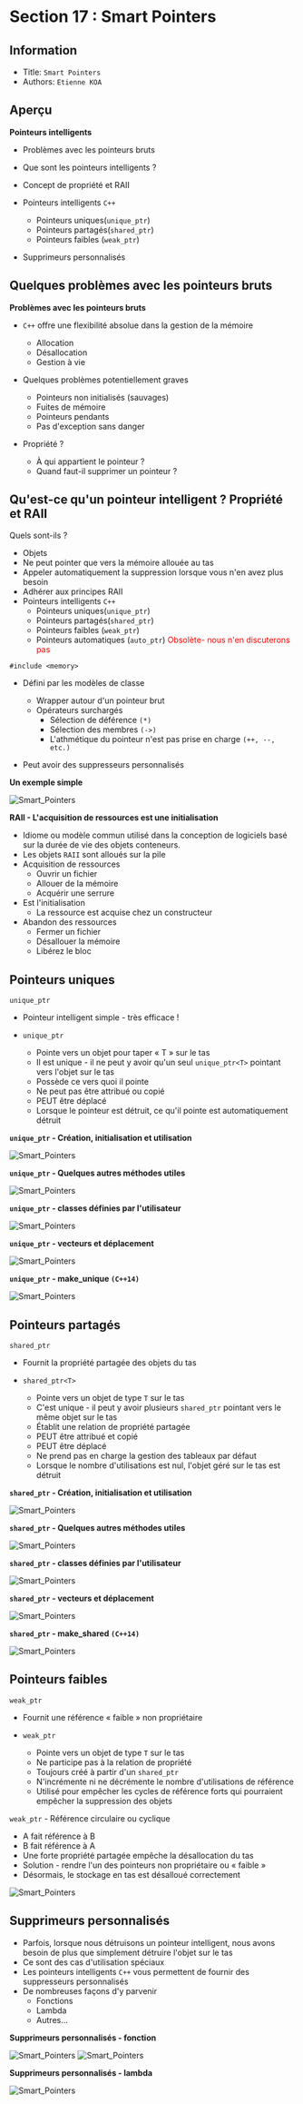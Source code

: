Section 17 : Smart Pointers
===

## Information
- Title:  `Smart Pointers`
- Authors:  `Etienne KOA`

## Aperçu

**Pointeurs intelligents**

+ Problèmes avec les pointeurs bruts
+ Que sont les pointeurs intelligents ?
+ Concept de propriété et RAII
+ Pointeurs intelligents `C++`
   + Pointeurs uniques(`unique_ptr`)
   + Pointeurs partagés(`shared_ptr`)
   + Pointeurs faibles (`weak_ptr`)

+ Supprimeurs personnalisés

## Quelques problèmes avec les pointeurs bruts

**Problèmes avec les pointeurs bruts**

+ `C++` offre une flexibilité absolue dans la gestion de la mémoire
   + Allocation
   + Désallocation
   + Gestion à vie

+ Quelques problèmes potentiellement graves
   + Pointeurs non initialisés (sauvages)
   + Fuites de mémoire
   + Pointeurs pendants
   + Pas d'exception sans danger

+ Propriété ?
   + À qui appartient le pointeur ?
   + Quand faut-il supprimer un pointeur ?

## Qu'est-ce qu'un pointeur intelligent ? Propriété et RAII

Quels sont-ils ?

+ Objets
+ Ne peut pointer que vers la mémoire allouée au tas
+ Appeler automatiquement la suppression lorsque vous n'en avez plus besoin
+ Adhérer aux principes RAII
+ Pointeurs intelligents `C++`
   + Pointeurs uniques(`unique_ptr`)
   + Pointeurs partagés(`shared_ptr`)
   + Pointeurs faibles (`weak_ptr`)
   + Pointeurs automatiques (`auto_ptr`) <span style="color:red">Obsolète<span>- nous n'en discuterons pas

```
#include <memory>
```

+ Défini par les modèles de classe
   + Wrapper autour d'un pointeur brut
   + Opérateurs surchargés
     + Sélection de déférence `(*)`
     + Sélection des membres `(->)`
     + L'athmétique du pointeur n'est pas prise en charge `(++, --, etc.)`

+ Peut avoir des suppresseurs personnalisés

**Un exemple simple**

![Smart_Pointers](images/image19.jpeg)

**RAII - L'acquisition de ressources est une initialisation**

+ Idiome ou modèle commun utilisé dans la conception de logiciels basé sur la durée de vie des objets conteneurs.
+ Les objets `RAII` sont alloués sur la pile
+ Acquisition de ressources
   + Ouvrir un fichier
   + Allouer de la mémoire
   + Acquérir une serrure
+ Est l'initialisation
   + La ressource est acquise chez un constructeur
+ Abandon des ressources
   + Fermer un fichier
   + Désallouer la mémoire
   + Libérez le bloc

## Pointeurs uniques

`unique_ptr`

+ Pointeur intelligent simple - très efficace !

+ `unique_ptr`
   + Pointe vers un objet pour taper « T » sur le tas
   + Il est unique - il ne peut y avoir qu'un seul `unique_ptr<T>` pointant vers l'objet sur le tas
   + Possède ce vers quoi il pointe
   + Ne peut pas être attribué ou copié
   + PEUT être déplacé
   + Lorsque le pointeur est détruit, ce qu'il pointe est automatiquement détruit

**`unique_ptr` - Création, initialisation et utilisation**

![Smart_Pointers](images/image20.jpeg)

**`unique_ptr` - Quelques autres méthodes utiles**

![Smart_Pointers](images/image21.jpeg)

**`unique_ptr` - classes définies par l'utilisateur**

![Smart_Pointers](images/image22.jpeg)

**`unique_ptr` - vecteurs et déplacement**

![Smart_Pointers](images/image23.jpeg)

**`unique_ptr` - make_unique `(C++14)`**

![Smart_Pointers](images/image24.jpeg)

## Pointeurs partagés

`shared_ptr`

+ Fournit la propriété partagée des objets du tas

+ `shared_ptr<T>`
   + Pointe vers un objet de type `T` sur le tas
   + C'est unique - il peut y avoir plusieurs `shared_ptr` pointant vers le même objet sur le tas
   + Établit une relation de propriété partagée
   + PEUT être attribué et copié
   + PEUT être déplacé
   + Ne prend pas en charge la gestion des tableaux par défaut
   + Lorsque le nombre d'utilisations est nul, l'objet géré sur le tas est détruit


**`shared_ptr` - Création, initialisation et utilisation**

![Smart_Pointers](images/image25.jpeg)

**`shared_ptr` - Quelques autres méthodes utiles**

![Smart_Pointers](images/image26.jpeg)

**`shared_ptr` - classes définies par l'utilisateur**

![Smart_Pointers](images/image27.jpeg)

**`shared_ptr` - vecteurs et déplacement**

![Smart_Pointers](images/image28.jpeg)

**`shared_ptr` - make_shared `(C++14)`**

![Smart_Pointers](images/image29.jpeg)

## Pointeurs faibles

`weak_ptr`

+ Fournit une référence « faible » non propriétaire

+ `weak_ptr`
   + Pointe vers un objet de type `T` sur le tas
   + Ne participe pas à la relation de propriété
   + Toujours créé à partir d'un `shared_ptr`
   + N'incrémente ni ne décrémente le nombre d'utilisations de référence
   + Utilisé pour empêcher les cycles de référence forts qui pourraient empêcher la suppression des objets

`weak_ptr` - Référence circulaire ou cyclique

+ A fait référence à B
+ B fait référence à A
+ Une forte propriété partagée empêche la désallocation du tas
+ Solution - rendre l'un des pointeurs non propriétaire ou « faible »
+ Désormais, le stockage en tas est désalloué correctement

![Smart_Pointers](images/image30.jpeg)

## Supprimeurs personnalisés

+ Parfois, lorsque nous détruisons un pointeur intelligent, nous avons besoin de plus que simplement détruire l'objet sur le tas
+ Ce sont des cas d'utilisation spéciaux
+ Les pointeurs intelligents `C++` vous permettent de fournir des suppresseurs personnalisés
+ De nombreuses façons d'y parvenir
   + Fonctions
   + Lambda
   + Autres...

**Supprimeurs personnalisés - fonction**

![Smart_Pointers](images/image31.jpeg)
![Smart_Pointers](images/image32.jpeg)

**Supprimeurs personnalisés - lambda**

![Smart_Pointers](images/image33.jpeg)

